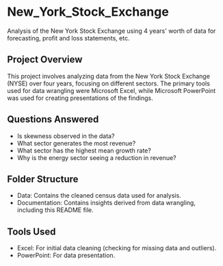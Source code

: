 # New_York_Stock_Exchange
Analysis of the New York Stock Exchange using 4 years' worth of data for forecasting, profit and loss statements, etc.

## Project Overview
This project involves analyzing data from the New York Stock Exchange (NYSE) over four years, focusing on different sectors. The primary tools used for data wrangling were Microsoft Excel, while Microsoft PowerPoint was used for creating presentations of the findings.

## Questions Answered
* Is skewness observed in the data?
* What sector generates the most revenue?
* What sector has the highest mean growth rate?
* Why is the energy sector seeing a reduction in revenue?

## Folder Structure
* Data: Contains the cleaned census data used for analysis.
* Documentation: Contains insights derived from data wrangling, including this README file.

## Tools Used
* Excel: For initial data cleaning (checking for missing data and outliers).
* PowerPoint: For data presentation.




